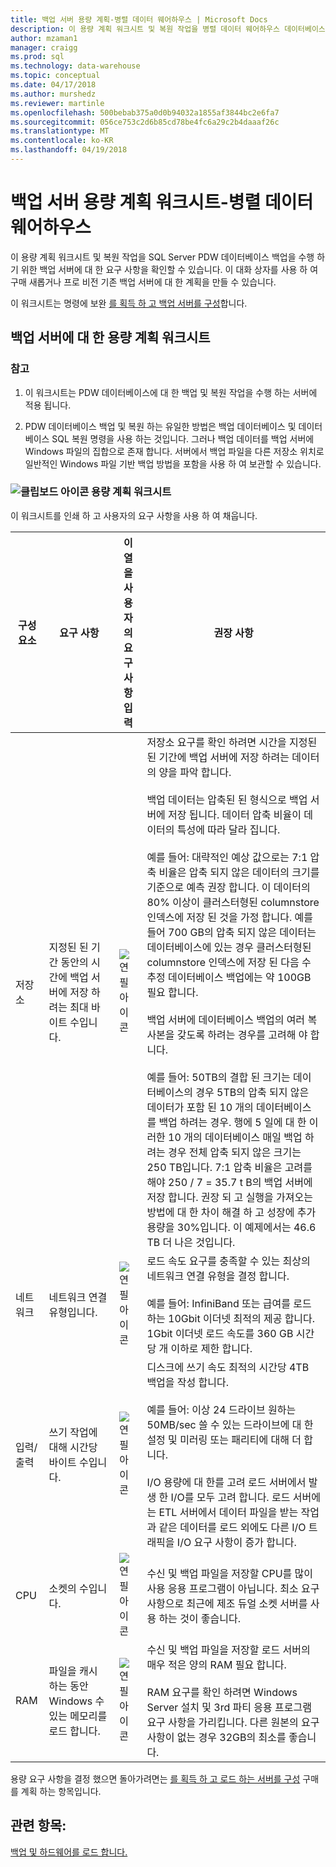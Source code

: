```yaml
---
title: 백업 서버 용량 계획-병렬 데이터 웨어하우스 | Microsoft Docs
description: 이 용량 계획 워크시트 및 복원 작업을 병렬 데이터 웨어하우스 데이터베이스 백업을 수행 하기 위한 백업 서버에 대 한 요구 사항을 확인할 수 있습니다. 이 대화 상자를 사용 하 여 구매 새롭거나 프로 비전 기존 백업 서버에 대 한 계획을 만들 수 있습니다.
author: mzaman1
manager: craigg
ms.prod: sql
ms.technology: data-warehouse
ms.topic: conceptual
ms.date: 04/17/2018
ms.author: murshedz
ms.reviewer: martinle
ms.openlocfilehash: 500bebab375a0d0b94032a1855af3844bc2e6fa7
ms.sourcegitcommit: 056ce753c2d6b85cd78be4fc6a29c2b4daaaf26c
ms.translationtype: MT
ms.contentlocale: ko-KR
ms.lasthandoff: 04/19/2018
---
```

# <a name="backup-server-capacity-planning-worksheet---parallel-data-warehouse"></a>백업 서버 용량 계획 워크시트-병렬 데이터 웨어하우스
이 용량 계획 워크시트 및 복원 작업을 SQL Server PDW 데이터베이스 백업을 수행 하기 위한 백업 서버에 대 한 요구 사항을 확인할 수 있습니다. 이 대화 상자를 사용 하 여 구매 새롭거나 프로 비전 기존 백업 서버에 대 한 계획을 만들 수 있습니다.  
  
이 워크시트는 명령에 보완 [를 획득 하 고 백업 서버를 구성](acquire-and-configure-backup-server.md)합니다.  
  
## <a name="capacity-planning-worksheet-for-backup-servers"></a>백업 서버에 대 한 용량 계획 워크시트  

### <a name="notes"></a>참고  
  
1.  이 워크시트는 PDW 데이터베이스에 대 한 백업 및 복원 작업을 수행 하는 서버에 적용 됩니다.  
  
2.  PDW 데이터베이스 백업 및 복원 하는 유일한 방법은 백업 데이터베이스 및 데이터베이스 SQL 복원 명령을 사용 하는 것입니다. 그러나 백업 데이터를 백업 서버에 Windows 파일의 집합으로 존재 합니다. 서버에서 백업 파일을 다른 저장소 위치로 일반적인 Windows 파일 기반 백업 방법을 포함을 사용 하 여 보관할 수 있습니다.  
  
### <a name="clipboard-iconmediaclipboard-iconpng-clipboard-icon-capacity-planning-worksheet"></a>![클립보드 아이콘](media/clipboard-icon.png "클립보드 아이콘") 용량 계획 워크시트 
  
이 워크시트를 인쇄 하 고 사용자의 요구 사항을 사용 하 여 채웁니다.  
  
|구성 요소|요구 사항|이 열을 사용자의 요구 사항 입력|권장 사항|  
|-------------|---------------|--------------------------------------------------|-------------------|  
|저장소|지정된 된 기간 동안의 시간에 백업 서버에 저장 하려는 최대 바이트 수입니다.|![연필 아이콘](media/pencil-icon.png "연필 아이콘")|저장소 요구를 확인 하려면 시간을 지정된 된 기간에 백업 서버에 저장 하려는 데이터의 양을 파악 합니다.<br /><br />백업 데이터는 압축된 된 형식으로 백업 서버에 저장 됩니다. 데이터 압축 비율이 데이터의 특성에 따라 달라 집니다.<br /><br />예를 들어: 대략적인 예상 값으로는 7:1 압축 비율은 압축 되지 않은 데이터의 크기를 기준으로 예측 권장 합니다. 이 데이터의 80% 이상이 클러스터형된 columnstore 인덱스에 저장 된 것을 가정 합니다. 예를 들어 700 GB의 압축 되지 않은 데이터는 데이터베이스에 있는 경우 클러스터형된 columnstore 인덱스에 저장 된 다음 수 추정 데이터베이스 백업에는 약 100GB 필요 합니다.<br /><br />백업 서버에 데이터베이스 백업의 여러 복사본을 갖도록 하려는 경우를 고려해 야 합니다.<br /><br />예를 들어: 50TB의 결합 된 크기는 데이터베이스의 경우 5TB의 압축 되지 않은 데이터가 포함 된 10 개의 데이터베이스를 백업 하려는 경우. 행에 5 일에 대 한 이러한 10 개의 데이터베이스 매일 백업 하려는 경우 전체 압축 되지 않은 크기는 250 TB입니다. 7:1 압축 비율은 고려를 해야 250 / 7 = 35.7 t B의 백업 서버에 저장 합니다. 권장 되 고 실행을 가져오는 방법에 대 한 차이 해결 하 고 성장에 추가 용량을 30%입니다.  이 예제에서는 46.6 TB 더 나은 것입니다.|  
|네트워크|네트워크 연결 유형입니다.|![연필 아이콘](media/pencil-icon.png "연필 아이콘")|로드 속도 요구를 충족할 수 있는 최상의 네트워크 연결 유형을 결정 합니다.<br /><br />예를 들어: InfiniBand 또는 급여를 로드 하는 10Gbit 이더넷 최적의 제공 합니다. 1Gbit 이더넷 로드 속도를 360 GB 시간당 개 이하로 제한 합니다.|  
|입력/출력|쓰기 작업에 대해 시간당 바이트 수입니다.|![연필 아이콘](media/pencil-icon.png "연필 아이콘")|디스크에 쓰기 속도 최적의 시간당 4TB 백업을 작성 합니다.<br /><br />예를 들어: 이상 24 드라이브 원하는 50MB/sec 쓸 수 있는 드라이브에 대 한 설정 및 미러링 또는 패리티에 대해 더 합니다.<br /><br />I/O 용량에 대 한를 고려 로드 서버에서 발생 한 I/O를 모두 고려 합니다. 로드 서버에는 ETL 서버에서 데이터 파일을 받는 작업과 같은 데이터를 로드 외에도 다른 I/O 트래픽을 I/O 요구 사항이 증가 합니다.|  
|CPU|소켓의 수입니다.|![연필 아이콘](media/pencil-icon.png "연필 아이콘")|수신 및 백업 파일을 저장할 CPU를 많이 사용 응용 프로그램이 아닙니다.  최소 요구 사항으로 최근에 제조 듀얼 소켓 서버를 사용 하는 것이 좋습니다.|  
|RAM|파일을 캐시 하는 동안 Windows 수 있는 메모리를 로드 합니다.|![연필 아이콘](media/pencil-icon.png "연필 아이콘")|수신 및 백업 파일을 저장할 로드 서버의 매우 적은 양의 RAM 필요 합니다.<br /><br />RAM 요구를 확인 하려면 Windows Server 설치 및 3rd 파티 응용 프로그램 요구 사항을 가리킵니다. 다른 원본의 요구 사항이 없는 경우 32GB의 최소를 좋습니다.|  
  
용량 요구 사항을 결정 했으면 돌아가려면는 [를 획득 하 고 로드 하는 서버를 구성](acquire-and-configure-loading-server.md) 구매를 계획 하는 항목입니다.  
  
## <a name="see-also"></a>관련 항목:  
[백업 및 하드웨어를 로드 합니다.](backup-and-loading-hardware.md)  
  
